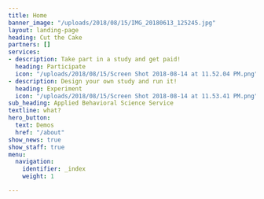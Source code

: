 ```yaml
---
title: Home
banner_image: "/uploads/2018/08/15/IMG_20180613_125245.jpg"
layout: landing-page
heading: Cut the Cake
partners: []
services:
- description: Take part in a study and get paid!
  heading: Participate
  icon: "/uploads/2018/08/15/Screen Shot 2018-08-14 at 11.52.04 PM.png"
- description: Design your own study and run it!
  heading: Experiment
  icon: "/uploads/2018/08/15/Screen Shot 2018-08-14 at 11.53.41 PM.png"
sub_heading: Applied Behavioral Science Service
textline: what?
hero_button:
  text: Demos
  href: "/about"
show_news: true
show_staff: true
menu:
  navigation:
    identifier: _index
    weight: 1

---
```

